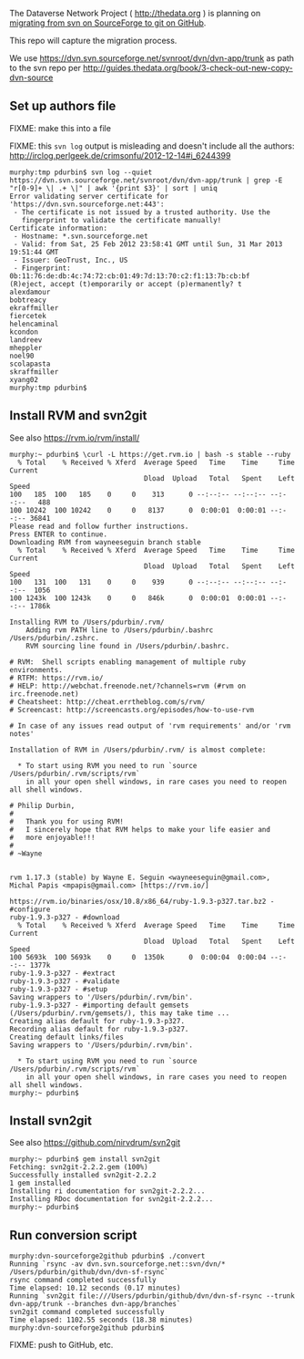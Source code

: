 The Dataverse Network Project ( http://thedata.org ) is planning on [migrating from svn on SourceForge to git on GitHub](https://redmine.hmdc.harvard.edu/issues/1188).

This repo will capture the migration process.

We use https://dvn.svn.sourceforge.net/svnroot/dvn/dvn-app/trunk as path to the svn repo per http://guides.thedata.org/book/3-check-out-new-copy-dvn-source 

## Set up authors file

FIXME: make this into a file

FIXME: this `svn log` output is misleading and doesn't include all the authors: http://irclog.perlgeek.de/crimsonfu/2012-12-14#i_6244399

    murphy:tmp pdurbin$ svn log --quiet https://dvn.svn.sourceforge.net/svnroot/dvn/dvn-app/trunk | grep -E "r[0-9]+ \| .+ \|" | awk '{print $3}' | sort | uniq
    Error validating server certificate for 'https://dvn.svn.sourceforge.net:443':
     - The certificate is not issued by a trusted authority. Use the
       fingerprint to validate the certificate manually!
    Certificate information:
     - Hostname: *.svn.sourceforge.net
     - Valid: from Sat, 25 Feb 2012 23:58:41 GMT until Sun, 31 Mar 2013 19:51:44 GMT
     - Issuer: GeoTrust, Inc., US
     - Fingerprint: 0b:11:76:de:db:4c:74:72:cb:01:49:7d:13:70:c2:f1:13:7b:cb:bf
    (R)eject, accept (t)emporarily or accept (p)ermanently? t
    alexdamour
    bobtreacy
    ekraffmiller
    fiercetek
    helencaminal
    kcondon
    landreev
    mheppler
    noel90
    scolapasta
    skraffmiller
    xyang02
    murphy:tmp pdurbin$ 

## Install RVM and svn2git

See also https://rvm.io/rvm/install/

    murphy:~ pdurbin$ \curl -L https://get.rvm.io | bash -s stable --ruby
      % Total    % Received % Xferd  Average Speed   Time    Time     Time  Current
                                     Dload  Upload   Total   Spent    Left  Speed
    100   185  100   185    0     0    313      0 --:--:-- --:--:-- --:--:--   488
    100 10242  100 10242    0     0   8137      0  0:00:01  0:00:01 --:--:-- 36841
    Please read and follow further instructions.
    Press ENTER to continue.
    Downloading RVM from wayneeseguin branch stable
      % Total    % Received % Xferd  Average Speed   Time    Time     Time  Current
                                     Dload  Upload   Total   Spent    Left  Speed
    100   131  100   131    0     0    939      0 --:--:-- --:--:-- --:--:--  1056
    100 1243k  100 1243k    0     0   846k      0  0:00:01  0:00:01 --:--:-- 1786k

    Installing RVM to /Users/pdurbin/.rvm/
        Adding rvm PATH line to /Users/pdurbin/.bashrc /Users/pdurbin/.zshrc.
        RVM sourcing line found in /Users/pdurbin/.bashrc.

    # RVM:  Shell scripts enabling management of multiple ruby environments.
    # RTFM: https://rvm.io/
    # HELP: http://webchat.freenode.net/?channels=rvm (#rvm on irc.freenode.net)
    # Cheatsheet: http://cheat.errtheblog.com/s/rvm/
    # Screencast: http://screencasts.org/episodes/how-to-use-rvm

    # In case of any issues read output of 'rvm requirements' and/or 'rvm notes'

    Installation of RVM in /Users/pdurbin/.rvm/ is almost complete:

      * To start using RVM you need to run `source /Users/pdurbin/.rvm/scripts/rvm`
        in all your open shell windows, in rare cases you need to reopen all shell windows.

    # Philip Durbin,
    #
    #   Thank you for using RVM!
    #   I sincerely hope that RVM helps to make your life easier and
    #   more enjoyable!!!
    #
    # ~Wayne


    rvm 1.17.3 (stable) by Wayne E. Seguin <wayneeseguin@gmail.com>, Michal Papis <mpapis@gmail.com> [https://rvm.io/]

    https://rvm.io/binaries/osx/10.8/x86_64/ruby-1.9.3-p327.tar.bz2 - #configure
    ruby-1.9.3-p327 - #download
      % Total    % Received % Xferd  Average Speed   Time    Time     Time  Current
                                     Dload  Upload   Total   Spent    Left  Speed
    100 5693k  100 5693k    0     0  1350k      0  0:00:04  0:00:04 --:--:-- 1377k
    ruby-1.9.3-p327 - #extract
    ruby-1.9.3-p327 - #validate
    ruby-1.9.3-p327 - #setup
    Saving wrappers to '/Users/pdurbin/.rvm/bin'.
    ruby-1.9.3-p327 - #importing default gemsets (/Users/pdurbin/.rvm/gemsets/), this may take time ...
    Creating alias default for ruby-1.9.3-p327.
    Recording alias default for ruby-1.9.3-p327.
    Creating default links/files
    Saving wrappers to '/Users/pdurbin/.rvm/bin'.

      * To start using RVM you need to run `source /Users/pdurbin/.rvm/scripts/rvm`
        in all your open shell windows, in rare cases you need to reopen all shell windows.
    murphy:~ pdurbin$ 

## Install svn2git

See also https://github.com/nirvdrum/svn2git

    murphy:~ pdurbin$ gem install svn2git
    Fetching: svn2git-2.2.2.gem (100%)
    Successfully installed svn2git-2.2.2
    1 gem installed
    Installing ri documentation for svn2git-2.2.2...
    Installing RDoc documentation for svn2git-2.2.2...
    murphy:~ pdurbin$ 

## Run conversion script

    murphy:dvn-sourceforge2github pdurbin$ ./convert 
    Running `rsync -av dvn.svn.sourceforge.net::svn/dvn/* /Users/pdurbin/github/dvn/dvn-sf-rsync`
    rsync command completed successfully
    Time elapsed: 10.12 seconds (0.17 minutes)
    Running `svn2git file:///Users/pdurbin/github/dvn/dvn-sf-rsync --trunk dvn-app/trunk --branches dvn-app/branches`
    svn2git command completed successfully
    Time elapsed: 1102.55 seconds (18.38 minutes)
    murphy:dvn-sourceforge2github pdurbin$ 

FIXME: push to GitHub, etc.
